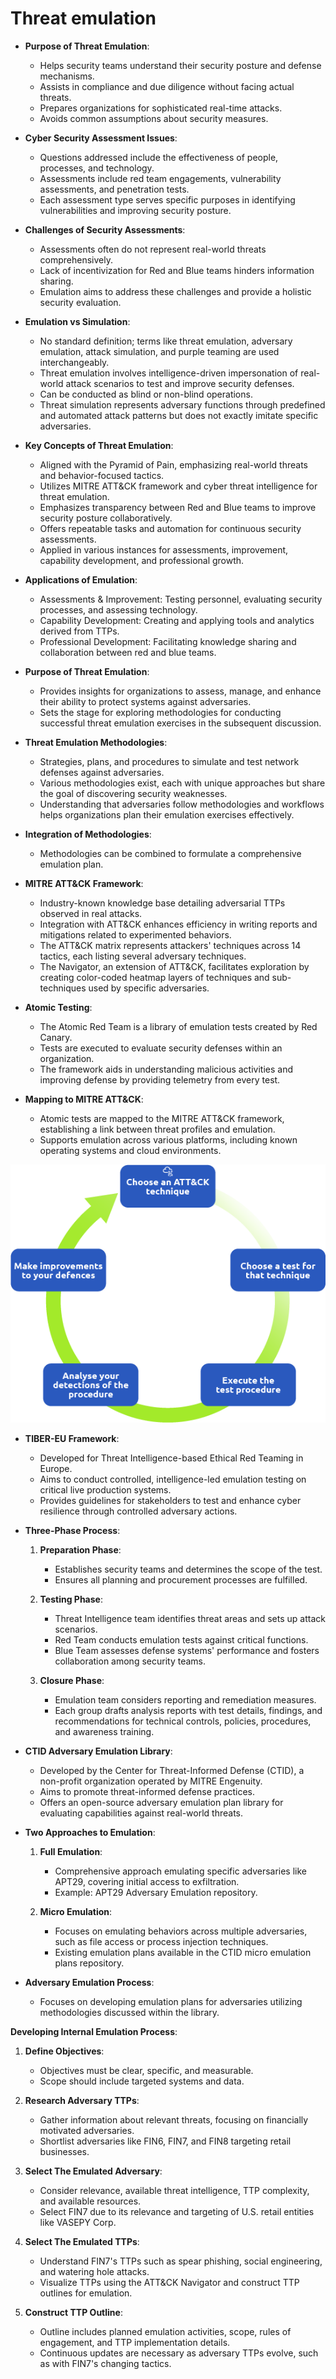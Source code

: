 # Threat emulation
<!--StartFragment-->

*   **Purpose of Threat Emulation**:

    *   Helps security teams understand their security posture and defense mechanisms.
    *   Assists in compliance and due diligence without facing actual threats.
    *   Prepares organizations for sophisticated real-time attacks.
    *   Avoids common assumptions about security measures.

*   **Cyber Security Assessment Issues**:

    *   Questions addressed include the effectiveness of people, processes, and technology.
    *   Assessments include red team engagements, vulnerability assessments, and penetration tests.
    *   Each assessment type serves specific purposes in identifying vulnerabilities and improving security posture.

*   **Challenges of Security Assessments**:

    *   Assessments often do not represent real-world threats comprehensively.
    *   Lack of incentivization for Red and Blue teams hinders information sharing.
    *   Emulation aims to address these challenges and provide a holistic security evaluation.

*   **Emulation vs Simulation**:

    *   No standard definition; terms like threat emulation, adversary emulation, attack simulation, and purple teaming are used interchangeably.
    *   Threat emulation involves intelligence-driven impersonation of real-world attack scenarios to test and improve security defenses.
    *   Can be conducted as blind or non-blind operations.
    *   Threat simulation represents adversary functions through predefined and automated attack patterns but does not exactly imitate specific adversaries.

<!--EndFragment-->
<!--StartFragment-->

*   **Key Concepts of Threat Emulation**:

    *   Aligned with the Pyramid of Pain, emphasizing real-world threats and behavior-focused tactics.
    *   Utilizes MITRE ATT\&CK framework and cyber threat intelligence for threat emulation.
    *   Emphasizes transparency between Red and Blue teams to improve security posture collaboratively.
    *   Offers repeatable tasks and automation for continuous security assessments.
    *   Applied in various instances for assessments, improvement, capability development, and professional growth.

*   **Applications of Emulation**:

    *   Assessments & Improvement: Testing personnel, evaluating security processes, and assessing technology.
    *   Capability Development: Creating and applying tools and analytics derived from TTPs.
    *   Professional Development: Facilitating knowledge sharing and collaboration between red and blue teams.

*   **Purpose of Threat Emulation**:

    *   Provides insights for organizations to assess, manage, and enhance their ability to protect systems against adversaries.
    *   Sets the stage for exploring methodologies for conducting successful threat emulation exercises in the subsequent discussion.

<!--EndFragment-->


<!--StartFragment-->

*   **Threat Emulation Methodologies**:

    *   Strategies, plans, and procedures to simulate and test network defenses against adversaries.
    *   Various methodologies exist, each with unique approaches but share the goal of discovering security weaknesses.
    *   Understanding that adversaries follow methodologies and workflows helps organizations plan their emulation exercises effectively.

*   **Integration of Methodologies**:

    *   Methodologies can be combined to formulate a comprehensive emulation plan.

*   **MITRE ATT\&CK Framework**:

    *   Industry-known knowledge base detailing adversarial TTPs observed in real attacks.
    *   Integration with ATT\&CK enhances efficiency in writing reports and mitigations related to experimented behaviors.
    *   The ATT\&CK matrix represents attackers' techniques across 14 tactics, each listing several adversary techniques.
    *   The Navigator, an extension of ATT\&CK, facilitates exploration by creating color-coded heatmap layers of techniques and sub-techniques used by specific adversaries.

*   **Atomic Testing**:

    *   The Atomic Red Team is a library of emulation tests created by Red Canary.
    *   Tests are executed to evaluate security defenses within an organization.
    *   The framework aids in understanding malicious activities and improving defense by providing telemetry from every test.

*   **Mapping to MITRE ATT\&CK**:

    *   Atomic tests are mapped to the MITRE ATT\&CK framework, establishing a link between threat profiles and emulation.
    *   Supports emulation across various platforms, including known operating systems and cloud environments.

![Emulation_phase_from_tryhackme.png](./Emulation_phase_from_tryhackme.png)

<!--StartFragment-->

*   **TIBER-EU Framework**:

    *   Developed for Threat Intelligence-based Ethical Red Teaming in Europe.
    *   Aims to conduct controlled, intelligence-led emulation testing on critical live production systems.
    *   Provides guidelines for stakeholders to test and enhance cyber resilience through controlled adversary actions.

*   **Three-Phase Process**:

    1.  **Preparation Phase**:

        *   Establishes security teams and determines the scope of the test.
        *   Ensures all planning and procurement processes are fulfilled.

    2.  **Testing Phase**:

        *   Threat Intelligence team identifies threat areas and sets up attack scenarios.
        *   Red Team conducts emulation tests against critical functions.
        *   Blue Team assesses defense systems' performance and fosters collaboration among security teams.

    3.  **Closure Phase**:

        *   Emulation team considers reporting and remediation measures.
        *   Each group drafts analysis reports with test details, findings, and recommendations for technical controls, policies, procedures, and awareness training.

<!--EndFragment-->


<!--StartFragment-->

*   **CTID Adversary Emulation Library**:

    *   Developed by the Center for Threat-Informed Defense (CTID), a non-profit organization operated by MITRE Engenuity.
    *   Aims to promote threat-informed defense practices.
    *   Offers an open-source adversary emulation plan library for evaluating capabilities against real-world threats.

*   **Two Approaches to Emulation**:

    1.  **Full Emulation**:

        *   Comprehensive approach emulating specific adversaries like APT29, covering initial access to exfiltration.
        *   Example: APT29 Adversary Emulation repository.

    2.  **Micro Emulation**:

        *   Focuses on emulating behaviors across multiple adversaries, such as file access or process injection techniques.
        *   Existing emulation plans available in the CTID micro emulation plans repository.

*   **Adversary Emulation Process**:

    *   Focuses on developing emulation plans for adversaries utilizing methodologies discussed within the library.

<!--EndFragment-->

<!--StartFragment-->

**Developing Internal Emulation Process**:

1.  **Define Objectives**:

    *   Objectives must be clear, specific, and measurable.
    *   Scope should include targeted systems and data.

2.  **Research Adversary TTPs**:

    *   Gather information about relevant threats, focusing on financially motivated adversaries.
    *   Shortlist adversaries like FIN6, FIN7, and FIN8 targeting retail businesses.

3.  **Select The Emulated Adversary**:

    *   Consider relevance, available threat intelligence, TTP complexity, and available resources.
    *   Select FIN7 due to its relevance and targeting of U.S. retail entities like VASEPY Corp.

4.  **Select The Emulated TTPs**:

    *   Understand FIN7's TTPs such as spear phishing, social engineering, and watering hole attacks.
    *   Visualize TTPs using the ATT\&CK Navigator and construct TTP outlines for emulation.

5.  **Construct TTP Outline**:

    *   Outline includes planned emulation activities, scope, rules of engagement, and TTP implementation details.
    *   Continuous updates are necessary as adversary TTPs evolve, such as with FIN7's changing tactics.

<!--EndFragment-->
